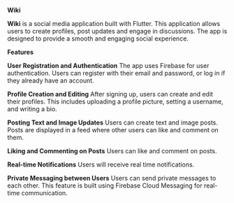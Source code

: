 **Wiki**

**Wiki** is a social media application built with Flutter.
This application allows users to create profiles, post updates and engage in discussions.
The app is designed to provide a smooth and engaging social experience.

**Features**

**User Registration and Authentication**
The app uses Firebase for user authentication.
Users can register with their email and password, or log in if they already have an account.

**Profile Creation and Editing**
After signing up, users can create and edit their profiles.
This includes uploading a profile picture, setting a username, and writing a bio.

**Posting Text and Image Updates**
Users can create text and image posts.
Posts are displayed in a feed where other users can like and comment on them.

**Liking and Commenting on Posts**
Users can like and comment on posts.

**Real-time Notifications**
Users will receive real time notifications.

**Private Messaging between Users**
Users can send private messages to each other.
This feature is built using Firebase Cloud Messaging for real-time communication.